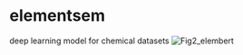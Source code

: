 # elementsem
deep learning model for chemical datasets
![Fig2_elembert](https://github.com/dmamur/elementsem/assets/129986239/d800e97e-fb57-406a-b6ae-1acb64a3b885)
